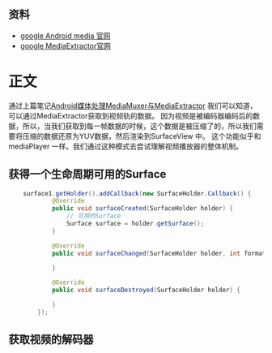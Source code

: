 ## 资料
* [google Android media 官网](https://developer.android.com/reference/android/media/package-summary)
* [google MediaExtractor官网](https://developer.android.com/reference/android/media/MediaExtractor)
# 正文
通过上篇笔记[Android媒体处理MediaMuxer与MediaExtractor]((1)Android媒体处理MediaMuxer与MediaExtractor.md) 我们可以知道，可以通过MediaExtractor获取到视频轨的数据。
因为视频是被编码器编码后的数据，所以，当我们获取到每一帧数据的时候，这个数据是被压缩了的，所以我们需要将压缩的数据还原为YUV数据，然后渲染到SurfaceView 中。
这个功能似乎和mediaPlayer 一样。我们通过这种模式去尝试理解视频播放器的整体机制。
## 获得一个生命周期可用的Surface
````java
    surface1.getHolder().addCallback(new SurfaceHolder.Callback() {
            @Override
            public void surfaceCreated(SurfaceHolder holder) {
                // 可用的Surface
                Surface surface = holder.getSurface();
            }

            @Override
            public void surfaceChanged(SurfaceHolder holder, int format, int width, int height) {

            }

            @Override
            public void surfaceDestroyed(SurfaceHolder holder) {

            }
        });
````
## 获取视频的解码器
